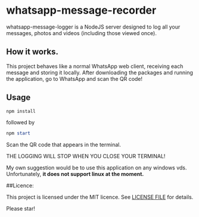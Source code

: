 # whatsapp-message-recorder 

whatsapp-message-logger is a NodeJS server designed to log all your messages, photos and videos (including those viewed once).

## How it works.
This project behaves like a normal WhatsApp web client, receiving each message and storing it locally. After downloading the packages and running the application, go to WhatsApp and scan the QR code!

## Usage 
```powershell
npm install
```
followed by 
```powershell
npm start
```

Scan the QR code that appears in the terminal.

THE LOGGING WILL STOP WHEN YOU CLOSE YOUR TERMINAL!

My own suggestion would be to use this application on any windows vds. Unfortunately, **it does not support linux at the moment.**

##Licence:

This project is licensed under the MIT licence. See [LICENSE FILE](LICENSE) for details.

Please star! 

